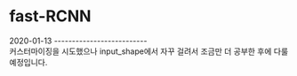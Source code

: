 # fast-RCNN

2020-01-13
--------------------------<br>
커스터마이징을 시도했으나 input_shape에서 자꾸 걸려서 조금만 더 공부한 후에 다룰 예정입니다.
